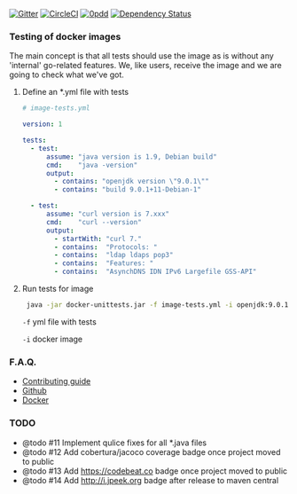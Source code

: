 [![Gitter](https://badges.gitter.im/dgroup/docker-unittests.svg)](https://gitter.im/dgroup/docker-unittests?utm_source=badge&utm_medium=badge&utm_campaign=pr-badge)
[![CircleCI](https://circleci.com/gh/dgroup/docker-unittests.svg?style=svg&circle-token=b92ed160ef63a282a5464d370494df411d6d5600)](https://circleci.com/gh/dgroup/docker-unittests)
[![0pdd](http://www.0pdd.com/svg?name=dgroup/docker-unittests)](http://www.0pdd.com/p?name=dgroup/docker-unittests)
[![Dependency Status](https://www.versioneye.com/user/projects/5a26cbce0fb24f3480a39124/badge.svg?style=flat-square)](https://www.versioneye.com/user/projects/5a26cbce0fb24f3480a39124)

### Testing of docker images
The main concept is that all tests should use the image as is without any 'internal' go-related features.
We, like users, receive the image and we are going to check what we've got.
1. Define an *.yml file with tests
   ```yml
   # image-tests.yml
   
   version: 1
   
   tests:
     - test:
         assume: "java version is 1.9, Debian build"
         cmd:    "java -version"
         output:
           - contains: "openjdk version \"9.0.1\""
           - contains: "build 9.0.1+11-Debian-1"
   
     - test:
         assume: "curl version is 7.xxx"
         cmd:    "curl --version"
         output:
           - startWith: "curl 7."
           - contains:  "Protocols: "
           - contains:  "ldap ldaps pop3"
           - contains:  "Features: "
           - contains:  "AsynchDNS IDN IPv6 Largefile GSS-API"
   ```
2. Run tests for image 
   ```bash
    java -jar docker-unittests.jar -f image-tests.yml -i openjdk:9.0.1-11
   ``` 
   `-f` yml file with tests
   
   `-i` docker image 


### F.A.Q.
 - [Contributing guide](./.guides/contributing.md)  
 - [Github](./.guides/github.md)
 - [Docker](https://github.com/dgroup/docker-on-windows#docker-faq)                                       
                                         

### TODO
 - @todo #11 Implement qulice fixes for all *.java files
 - @todo #12 Add cobertura/jacoco coverage badge once project moved to public 
 - @todo #13 Add https://codebeat.co badge once project moved to public
 - @todo #14 Add http://i.jpeek.org badge after release to maven central
